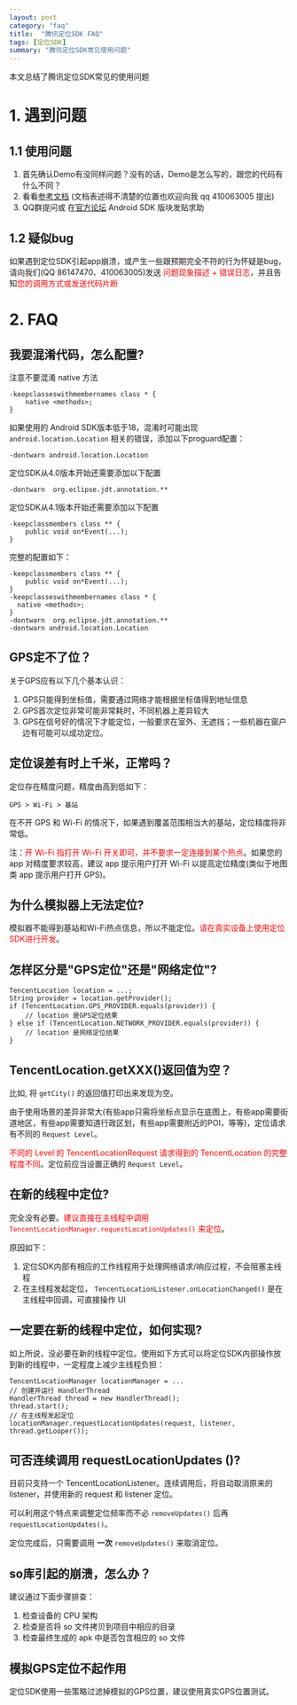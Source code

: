 ```yaml
---
layout: post
category: "faq"
title:  "腾讯定位SDK FAQ"
tags: [定位SDK]
summary: "腾讯定位SDK常见使用问题"
---
```

本文总结了腾讯定位SDK常见的使用问题

# 1. 遇到问题
## 1.1 使用问题
1. 首先确认Demo有没同样问题？没有的话，Demo是怎么写的，跟您的代码有什么不同？
2. 看看[参考文档](http://open.map.qq.com/geosdk/doc/) (文档表述得不清楚的位置也欢迎向我 qq 410063005 提出)
3. QQ群提问或 在[官方论坛](http://bbs.map.qq.com/forum-47-1.html) Android SDK 版块发贴求助

## 1.2 疑似bug
如果遇到定位SDK引起app崩溃，或产生一些跟预期完全不符的行为怀疑是bug，请向我们(QQ 86147470、410063005)发送 <font color="red">问题现象描述 + 错误日志</font>，并且告知<font color="red">您的调用方式或发送代码片断</font>

# 2. FAQ
## 我要混淆代码，怎么配置?
注意不要混淆 native 方法

	-keepclasseswithmembernames class * {
	    native <methods>;
	}

如果使用的 Android SDK版本低于18，混淆时可能出现  `android.location.Location` 相关的错误，添加以下proguard配置：

	-dontwarn android.location.Location
	
定位SDK从4.0版本开始还需要添加以下配置

	-dontwarn  org.eclipse.jdt.annotation.**

定位SDK从4.1版本开始还需要添加以下配置

	-keepclassmembers class ** {
		public void on*Event(...);
	}
	
完整的配置如下：

```
-keepclassmembers class ** {
    public void on*Event(...);
}
-keepclasseswithmembernames class * {
  native <methods>;
}
-dontwarn  org.eclipse.jdt.annotation.**
-dontwarn android.location.Location
```
	
## GPS定不了位？
关于GPS应有以下几个基本认识：

1. GPS只能得到坐标值，需要通过网络才能根据坐标值得到地址信息
2. GPS首次定位非常可能非常耗时，不同机器上差异较大
3. GPS在信号好的情况下才能定位，一般要求在室外、无遮挡；一些机器在窗户边有可能可以成功定位。

## 定位误差有时上千米，正常吗？
定位存在精度问题，精度由高到低如下：

	GPS > Wi-Fi > 基站
	
在不开 GPS 和 Wi-Fi 的情况下，如果遇到覆盖范围相当大的基站，定位精度将非常低。

注：<font color="red">开 Wi-Fi 指打开 Wi-Fi 开关即可，并不要求一定连接到某个热点</font>。如果您的 app 对精度要求较高，建议 app 提示用户打开 Wi-Fi 以提高定位精度(类似于地图类 app 提示用户打开 GPS)。

## 为什么模拟器上无法定位?
模拟器不能得到基站和Wi-Fi热点信息，所以不能定位。<font color="red">请在真实设备上使用定位SDK进行开发</font>。

## 怎样区分是"GPS定位"还是"网络定位"?

	TencentLocation location = ...;
	String provider = location.getProvider();
	if (TencentLocation.GPS_PROVIDER.equals(provider)) {
		// location 是GPS定位结果
	} else if (TencentLocation.NETWORK_PROVIDER.equals(provider)) {
		// location 是网络定位结果
	}
	
## TencentLocation.getXXX()返回值为空？
比如, 将 `getCity()` 的返回值打印出来发现为空。

由于使用场景的差异非常大(有些app只需将坐标点显示在底图上，有些app需要街道地区，有些app需要知道行政区划，有些app需要附近的POI，等等)，定位请求有不同的 `Request Level`。

<font color="red">不同的 Level 的 TencentLocationRequest 请求得到的 TencentLocation 的完整程度不同</font>。定位前应当设置正确的 `Request Level`。

## 在新的线程中定位?
完全没有必要。<font color="red">建议直接在主线程中调用 `TencentLocationManager.requestLocationUpdates()` 来定位</font>。

原因如下：

1. 定位SDK内部有相应的工作线程用于处理网络请求/响应过程，不会阻塞主线程
2. 在主线程发起定位， `TencentLocationListener.onLocationChanged()` 是在主线程中回调，可直接操作 UI

## 一定要在新的线程中定位，如何实现?
如上所说，没必要在新的线程中定位。使用如下方式可以将定位SDK内部操作放到新的线程中，一定程度上减少主线程负担：

	TencentLocationManager locationManager = ...
	// 创建并运行 HandlerThread
	HandlerThread thread = new HandlerThread();
	thread.start();
	// 在主线程发起定位
	locationManager.requestLocationUpdates(request, listener, thread.getLooper());

## 可否连续调用 requestLocationUpdates ()?
目前只支持一个 TencentLocationListener。连续调用后，将自动取消原来的 listener，并使用新的 request 和 listener 定位。

可以利用这个特点来调整定位频率而不必 `removeUpdates()` 后再 `requestLocationUpdates()`。

定位完成后，只需要调用 **一次** `removeUpdates()` 来取消定位。

## so库引起的崩溃，怎么办？
建议通过下面步骤排查：

1. 检查设备的 CPU 架构
2. 检查是否将 so 文件拷贝到项目中相应的目录
3. 检查最终生成的 apk 中是否包含相应的 so 文件

## 模拟GPS定位不起作用
定位SDK使用一些策略过滤掉模拟的GPS位置，建议使用真实GPS位置测试。


